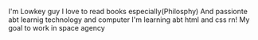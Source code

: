 I'm Lowkey guy  I love to read books especially(Philosphy)
And passionte abt learnig technology and computer 
I'm learning abt html and css rn!
My goal to work in space agency
